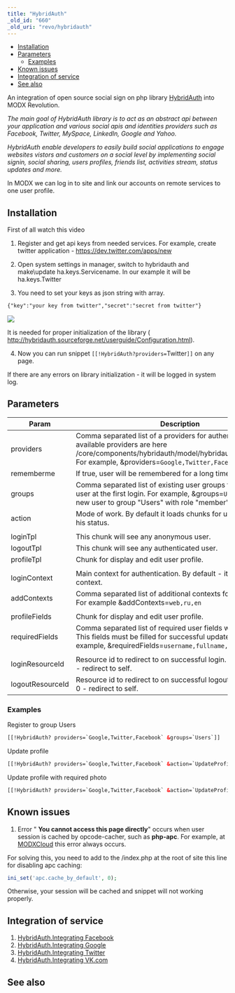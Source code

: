 ```yaml
---
title: "HybridAuth"
_old_id: "660"
_old_uri: "revo/hybridauth"
---
```


- [Installation](#HybridAuth-Installation)
- [Parameters](#HybridAuth-Parameters)
  - [Examples](#HybridAuth-Examples)
- [Known issues](#HybridAuth-Knownissues)
- [Integration of service](#HybridAuth-Integrationofservice)
- [See also](#HybridAuth-Seealso)



 An integration of open source social sign on php library [HybridAuth](http://hybridauth.sourceforge.net/) into MODX Revolution.

 _The main goal of HybridAuth library is to act as an abstract api between your application and various social apis and identities providers such as Facebook, Twitter, MySpace, LinkedIn, Google and Yahoo._

 _HybridAuth enable developers to easily build social applications to engage websites vistors and customers on a social level by implementing social signin, social sharing, users profiles, friends list, activities stream, status updates and more._

 In MODX we can log in to site and link our accounts on remote services to one user profile.

##  Installation 

 First of all watch this video

   1. Register and get api keys from needed services. For example, create twitter application - <https://dev.twitter.com/apps/new>

 2. Open system settings in manager, switch to hybridauth and make\\update ha.keys.Servicename. In our example it will be ha.keys.Twitter

 3. You need to set your keys as json string with array.

 ``` html 
{"key":"your key from twitter","secret":"secret from twitter"}

```

 ![](/download/attachments/43417801/ha3.png?version=1&modificationDate=1356616628000)

 It is needed for proper initialization of the library ( <http://hybridauth.sourceforge.net/userguide/Configuration.html>).

 4. Now you can run snippet `[[!HybridAuth?providers=`Twitter`]]` on any page.

 If there are any errors on library initialization - it will be logged in system log. 

##  Parameters 

 | Param | Description | Default |
|-------|-------------|---------|
| providers | Comma separated list of a providers for authentification. All available providers are here /core/components/hybridauth/model/hybridauth/lib/Providers/. For example, &providers=`Google,Twitter,Facebook`. | none |
| rememberme | If true, user will be remembered for a long time. | true |
| groups | Comma separated list of existing user groups for joining by user at the first login. For example, &groups=`Users:1` will add new user to group "Users" with role "member" | none |
| action | Mode of work. By default it loads chunks for user according to his status. | loadTpl |
|  |  |  |
| loginTpl | This chunk will see any anonymous user. | tpl.HybridAuth.login |
| logoutTpl | This chunk will see any authenticated user. | tpl.HybridAuth.logout |
| profileTpl | Chunk for display and edit user profile. | tpl.HybridAuth.profile |
|  |  |  |
| loginContext | Main context for authentication. By default - it is current context. | current |
| addContexts | Comma separated list of additional contexts for authentication. For example &addContexts=`web,ru,en` | none |
|  |  |  |
| profileFields | Chunk for display and edit user profile. | username:25,email:50,fullname:50... |
| requiredFields | Comma separated list of required user fields when update. This fields must be filled for successful update of profile. For example, &requiredFields=`username,fullname,email`. | username,email,fullname |
|  |  |  |
| loginResourceId | Resource id to redirect to on successful login. By default, it is 0 - redirect to self. | 0 |
| logoutResourceId | Resource id to redirect to on successful logout. By default, it is 0 - redirect to self. | 0 |

###  Examples 

 Register to group Users

 ``` html 
[[!HybridAuth? providers=`Google,Twitter,Facebook` &groups=`Users`]]

```

 Update profile

 ``` html 
[[!HybridAuth? providers=`Google,Twitter,Facebook` &action=`UpdateProfile`]]

```

 Update profile with required photo

 ``` html 
[[!HybridAuth? providers=`Google,Twitter,Facebook` &action=`UpdateProfile` &requiredFields=`username,email,photo` &profileFields=`username,fullname,email,photo`]]

```

##  Known issues 

 1. Error " **You cannot access this page directly**" occurs when user session is cached by opcode-cacher, such as **php-apc**. For example, at [MODXCloud](http://modxcloud.com) this error always occurs.

 For solving this, you need to add to the /index.php at the root of site this line for disabling apc caching:

 ``` php 
ini_set('apc.cache_by_default', 0);

```

 Otherwise, your session will be cached and snippet will not working properly.

##  Integration of service 

1. [HybridAuth.Integrating Facebook](/extras/revo/hybridauth/hybridauth.integrating-facebook)
2. [HybridAuth.Integrating Google](/extras/revo/hybridauth/hybridauth.integrating-google)
3. [HybridAuth.Integrating Twitter](/extras/revo/hybridauth/hybridauth.integrating-twitter)
4. [HybridAuth.Integrating VK.com](/extras/revo/hybridauth/hybridauth.integrating-vk.com)

##  See also